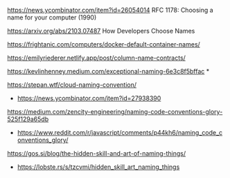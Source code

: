 https://news.ycombinator.com/item?id=26054014 	RFC 1178: Choosing a name for your computer (1990)
 
https://arxiv.org/abs/2103.07487 How Developers Choose Names

https://frightanic.com/computers/docker-default-container-names/

https://emilyriederer.netlify.app/post/column-name-contracts/

https://kevlinhenney.medium.com/exceptional-naming-6e3c8f5bffac
* 

https://stepan.wtf/cloud-naming-convention/
* https://news.ycombinator.com/item?id=27938390

https://medium.com/zencity-engineering/naming-code-conventions-glory-525f129a65db
* https://www.reddit.com/r/javascript/comments/p44kh6/naming_code_conventions_glory/

https://gos.si/blog/the-hidden-skill-and-art-of-naming-things/
* https://lobste.rs/s/tzcvmi/hidden_skill_art_naming_things